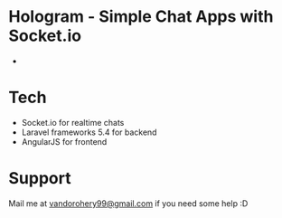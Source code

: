 # Hologram - Simple Chat Apps with Socket.io
-

# Tech
- Socket.io for realtime chats
- Laravel frameworks 5.4 for backend
- AngularJS for frontend

# Support
Mail me at vandorohery99@gmail.com if you need some help :D